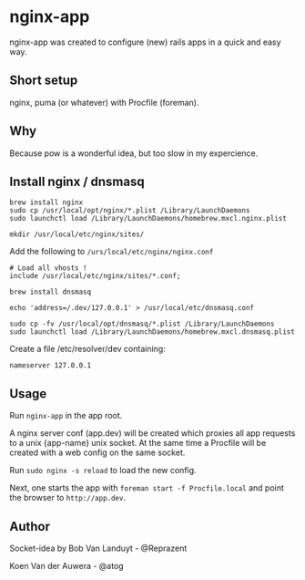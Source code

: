 nginx-app
=========

nginx-app was created to configure (new) rails apps in a quick and easy way.

Short setup
-----------

nginx, puma (or whatever) with Procfile (foreman).

Why
---

Because pow is a wonderful idea, but too slow in my expercience.

Install nginx / dnsmasq
-----------------------

```
brew install nginx
sudo cp /usr/local/opt/nginx/*.plist /Library/LaunchDaemons
sudo launchctl load /Library/LaunchDaemons/homebrew.mxcl.nginx.plist

mkdir /usr/local/etc/nginx/sites/
```

Add the following to `/urs/local/etc/nginx/nginx.conf`

```
# Load all vhosts !
include /usr/local/etc/nginx/sites/*.conf;
```

```
brew install dnsmasq

echo 'address=/.dev/127.0.0.1' > /usr/local/etc/dnsmasq.conf

sudo cp -fv /usr/local/opt/dnsmasq/*.plist /Library/LaunchDaemons
sudo launchctl load /Library/LaunchDaemons/homebrew.mxcl.dnsmasq.plist
```

Create a file /etc/resolver/dev containing:

```
nameserver 127.0.0.1
```

Usage
-----

Run `nginx-app` in the app root. 

A nginx server conf (app.dev) will be created which proxies all app requests to a unix {app-name} unix socket. At the same time a Procfile will be created with a web config on the same socket.

Run `sudo nginx -s reload` to load the new config.

Next, one starts the app with `foreman start -f Procfile.local` and point the browser to `http://app.dev`.

Author
------

Socket-idea by Bob Van Landuyt - @Reprazent

Koen Van der Auwera - @atog
